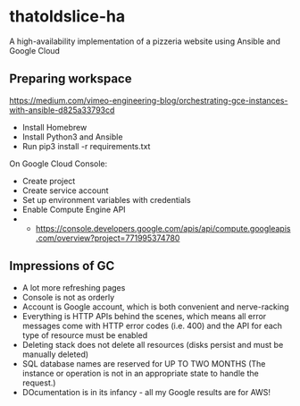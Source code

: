# thatoldslice-ha
A high-availability implementation of a pizzeria website using Ansible and Google Cloud

## Preparing workspace

https://medium.com/vimeo-engineering-blog/orchestrating-gce-instances-with-ansible-d825a33793cd

- Install Homebrew
- Install Python3 and Ansible
- Run pip3 install -r requirements.txt

On Google Cloud Console:

- Create project
- Create service account
- Set up environment variables with credentials
- Enable Compute Engine API
- - https://console.developers.google.com/apis/api/compute.googleapis.com/overview?project=771995374780

## Impressions of GC

- A lot more refreshing pages
- Console is not as orderly
- Account is Google account, which is both convenient and nerve-racking
- Everything is HTTP APIs behind the scenes, which means all error messages come with HTTP error codes (i.e. 400) and the API for each type of resource must be enabled
- Deleting stack does not delete all resources (disks persist and must be manually deleted)
- SQL database names are reserved for UP TO TWO MONTHS (The instance or operation is not in an appropriate state to handle the request.)
- DOcumentation is in its infancy - all my Google results are for AWS!